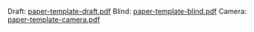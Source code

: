 Draft: [paper-template-draft.pdf](https://spclgitlab.ethz.ch/grosser/paper-template/-/jobs/artifacts/master/raw/paper-template-draft.pdf?job=compile_pdf)
Blind: [paper-template-blind.pdf](https://spclgitlab.ethz.ch/grosser/paper-template/-/jobs/artifacts/master/raw/paper-template-blind.pdf?job=compile_pdf)
Camera: [paper-template-camera.pdf](https://spclgitlab.ethz.ch/grosser/paper-template/-/jobs/artifacts/master/raw/paper-template-camera.pdf?job=compile_pdf)
